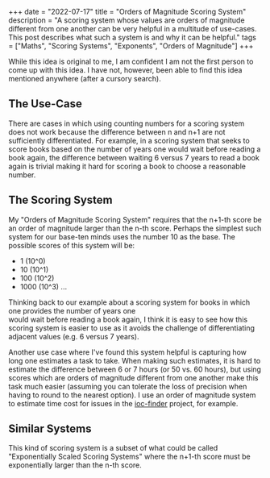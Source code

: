 +++
date = "2022-07-17"
title = "Orders of Magnitude Scoring System"
description = "A scoring system whose values are orders of magnitude different from one another can be very helpful in a multitude of use-cases. This post describes what such a system is and why it can be helpful."
tags = ["Maths", "Scoring Systems", "Exponents", "Orders of Magnitude"]
+++

While this idea is original to me, I am confident I am not the first person to come up with this idea.
I have not, however, been able to find this idea mentioned anywhere (after a cursory search).

## The Use-Case

There are cases in which using counting numbers for a scoring system does not work because the difference between n and n+1
are not sufficiently differentiated. For example, in a scoring system that seeks to score books based on the number of years one
would wait before reading a book again, the difference between waiting 6 versus 7 years to read a book again is trivial making it
hard for scoring a book to choose a reasonable number.

## The Scoring System

My "Orders of Magnitude Scoring System" requires that the n+1-th score be an order of magnitude larger than the n-th score.
Perhaps the simplest such system for our base-ten minds uses the number 10 as the base.
The possible scores of this system will be:

- 1 (10^0)
- 10 (10^1)
- 100 (10^2)
- 1000 (10^3) ...

Thinking back to our example about a scoring system for books in which one provides the number of years one        
would wait before reading a book again, I think it is easy to see how this scoring system is easier to use as it avoids the challenge
of differentiating adjacent values (e.g. 6 versus 7 years).

Another use case where I've found this system helpful is capturing how long one estimates a task to take.
When making such estimates, it is hard to estimate the difference between 6 or 7 hours (or 50 vs. 60 hours),
but using scores which are orders of magnitude different from one another make this task much easier
(assuming you can tolerate the loss of precision when having to round to the nearest option).
I use an order of magnitude system to estimate time cost for issues in the
[ioc-finder](https://github.com/fhightower/ioc-finder/labels?q=time) project, for example.

## Similar Systems

This kind of scoring system is a subset of what could be called "Exponentially Scaled Scoring Systems" where the n+1-th score must be exponentially larger than the n-th score.

